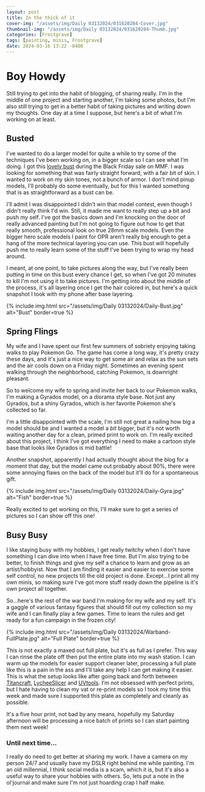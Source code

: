 ```yaml
---
layout: post
title: In the thick of it
cover-img: "/assets/img/Daily 03132024/031620204-Cover.jpg"
thumbnail-img: "/assets/img/Daily 03132024/031620204-Thumb.jpg"
categories: [Frostgrave]
tags: [painting, minis, Frostgrave]
date: 2024-03-16 13:22 -0400
---
```

# Boy Howdy

Still trying to get into the habit of blogging, of sharing really. I'm in the middle of one project and starting another, I'm taking some photos, but I'm also still trying to get in a better habit of taking pictures and writing down my thoughts. One day at a time I suppose, but here's a bit of what I'm working on at least. 

## Busted

I've wanted to do a larger model for quite a while to try some of the techniques I've been working on, in a bigger scale so I can see what I'm doing. I got this [lovely bust](https://www.myminifactory.com/object/3d-print-bust-angel-of-love-cesedra-327710 "MMF Link") during the Black Friday sale on MMF. I was looking for something that was fairly straight forward, with a fair bit of skin. I wanted to work on my skin tones, not a bunch of armor. I don't mind pinup models, I'll probably do some eventually, but for this I wanted something that is as straightforward as a bust can be. 

I'll admit I was disappointed I didn't win that model contest, even though I didn't really think I'd win. Still, it made me want to really step up a bit and push my self. I've got the basics down and I'm knocking on the door of really advanced painting but I'm not going to figure out how to get that really smooth, professional look on true 28mm scale models. Even the bigger hero scale models I paint for OPR aren't really big enough to get a hang of the more technical layering you can use. This bust will hopefully push me to really learn some of the stuff I've been trying to wrap my head around. 

I meant, at one point, to take pictures along the way, but I've really been putting in time on this bust every chance I get, so when I've got 20 minutes to kill I'm not using it to take pictures. I'm getting into about the middle of the process, it's all layering once I get the hair colored in, but here's a quick snapshot I took with my phone after base layering. 

{% include img.html src="/assets/img/Daily 03132024/Daily-Bust.jpg" alt="Bust" border=true %}

## Spring Flings

My wife and I have spent our first few summers of sobriety enjoying taking walks to play Pokemon Go. The game has come a long way, it's pretty crazy these days, and it's just a nice way to get some air and relax as the sun sets and the air cools down on a Friday night. Sometimes an evening spent walking through the neighborhood, catching Pokemon, is downright pleasant. 

So to welcome my wife to spring and invite her back to our Pokemon walks, I'm making a Gyrados model, on a diorama style base. Not just any Gyrados, but a shiny Gyrados, which is her favorite Pokemon she's collected so far. 

I'm a little disappointed with the scale, I'm still not great a nailing how big a model should be and I wanted a model a *bit* bigger, but it's not worth waiting another day for a clean, primed print to work on. I'm really excited about this project, I think I've got everything I need to make a cartoon style base that looks like Gyrados is mid battle!

Another snapshot, apparently I had actually thought about the blog for a moment that day, but the model came out probably about 90%, there were some annoying flaws on the back of the model but it'll do for a spontaneous gift. 

{% include img.html src="/assets/img/Daily 03132024/Daily-Gyra.jpg" alt="Fish" border=true %}

Really excited to get working on this, I'll make sure to get a series of pictures so I can show off this one!


## Busy Busy

I like staying busy with my hobbies, I get really twitchy when I don't have something I can dive into when I have free time. But I'm also trying to be better, to finish things and give my self a chance to learn and grow as an artist/hobbyist. Now that I am finding it easier and easier to exercise some self control, no new projects till the old project is done. Except...I print all my own minis, so making sure I've got more stuff ready down the pipeline is it's own project all together. 

So...here's the rest of the war band I'm making for my wife and my self. It's a gaggle of various fantasy figures that should fill out my collection so my wife and I can finally play a few games. Time to learn the rules and get ready for a fun campaign in the frozen city!

{% include img.html src="/assets/img/Daily 03132024/Warband-FullPlate.jpg" alt="Full Plate" border=true %}


This is not exactly a maxed out full plate, but it's as full as I prefer. This way I can rinse the plate off then put the entire plate into my wash station. I can warm up the models for easier support cleaner later, processing a full plate like this is a pain in the ass and I'll take any help I can get making it easier. This is what the setup looks like after going back and forth between [Titancraft](https://titancraft.com/home), [LycheeSlicer](https://mango3d.io) and [UVtools](https://github.com/sn4k3/UVtools). I'm not obsessed with perfect prints, but I hate having to clean my vat or re-print models so I took my time this week and made sure I supported this plate as completely and cleanly as possible.

It's a five hour print, not bad by any means, hopefully my Saturday afternoon will be processing a nice batch of prints so I can start painting them next week!

### Until next time...

I really do need to get better at sharing my work. I have a camera on my person 24/7 and usually have my DSLR right behind me while painting. I'm an old millennial, I think social media is a scam, which it is, but it's also a useful way to share your hobbies with others. So, lets put a note in the ol'journal and make sure I'm not just hoarding crap I half make. 

